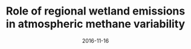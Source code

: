 ---
title: "<b>Role of regional wetland emissions in atmospheric methane variability</b>"
collection: publications
permalink: /publication/2016-11-16-McNorton
date: 2016-11-16
year: 2016
venue: 'Geophysical Research Letters'
paperurl: 'https://doi.org/doi:10.1002/2016GL070649'
citation: '<b>28</b> - McNorton J., Gloor E., Wilson C., Hayman G.D., Gedney N. et al., <b>Role of regional wetland emissions in atmospheric methane variability</b>, Geophysical Research Letters, 43, 11,433-11,444, 2016. <a href="https://doi.org/doi:10.1002/2016GL070649">doi:10.1002/2016GL070649</a> (cited 23 times)

'
---